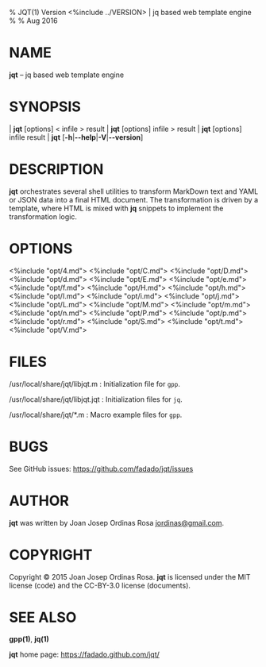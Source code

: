 % JQT(1) Version <%include ../VERSION> | jq based web template engine
%
% Aug 2016

# NAME

**jqt** – jq based web template engine

# SYNOPSIS

| **jqt** \[options] < infile > result
| **jqt** \[options] infile > result
| **jqt** \[options] infile result
| **jqt** \[**-h**|**--help**|**-V**|**--version**]

# DESCRIPTION

**jqt** orchestrates several shell utilities to transform MarkDown text and
YAML or JSON data into a final HTML document. The transformation is driven by a template,
where HTML is mixed with **jq** snippets to implement the transformation logic.

# OPTIONS

<%include "opt/4.md">
<%include "opt/C.md">
<%include "opt/D.md">
<%include "opt/d.md">
<%include "opt/E.md">
<%include "opt/e.md">
<%include "opt/f.md">
<%include "opt/H.md">
<%include "opt/h.md">
<%include "opt/I.md">
<%include "opt/i.md">
<%include "opt/j.md">
<%include "opt/L.md">
<%include "opt/M.md">
<%include "opt/m.md">
<%include "opt/n.md">
<%include "opt/P.md">
<%include "opt/p.md">
<%include "opt/r.md">
<%include "opt/S.md">
<%include "opt/t.md">
<%include "opt/V.md">

# FILES

/usr/local/share/jqt/libjqt.m
:   Initialization file for `gpp`.

/usr/local/share/jqt/libjqt.jqt
:   Initialization files for `jq`.

/usr/local/share/jqt/\*.m
:   Macro example files for `gpp`.

# BUGS

See GitHub issues: <https://github.com/fadado/jqt/issues>

# AUTHOR

**jqt** was written by Joan Josep Ordinas Rosa <jordinas@gmail.com>.

# COPYRIGHT

Copyright © 2015 Joan Josep Ordinas Rosa.
**jqt** is licensed under the MIT license (code) and the CC-BY-3.0 license (documents).

# SEE ALSO

**gpp(1)**, **jq(1)**

**jqt** home page: <https://fadado.github.com/jqt/>
